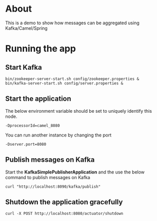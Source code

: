 # About

This is a demo to show how messages can be aggregated using Kafka/Camel/Spring

# Running the app

## Start Kafka

	bin/zookeeper-server-start.sh config/zookeeper.properties &
	bin/kafka-server-start.sh config/server.properties &
	
## Start the application	

The below environment variable should be set to uniquely identify this node.

	-DprocessorId=camel_8080

You can run another instance by changing the port

	-Dserver.port=8080

## Publish messages on Kafka

Start the **KafkaSimplePublisherApplication** and the use the below command to publish messages on Kafka

	curl "http://localhost:8090/kafka/publish"

## Shutdown the application	gracefully

	curl -X POST http://localhost:8080/actuator/shutdown
	